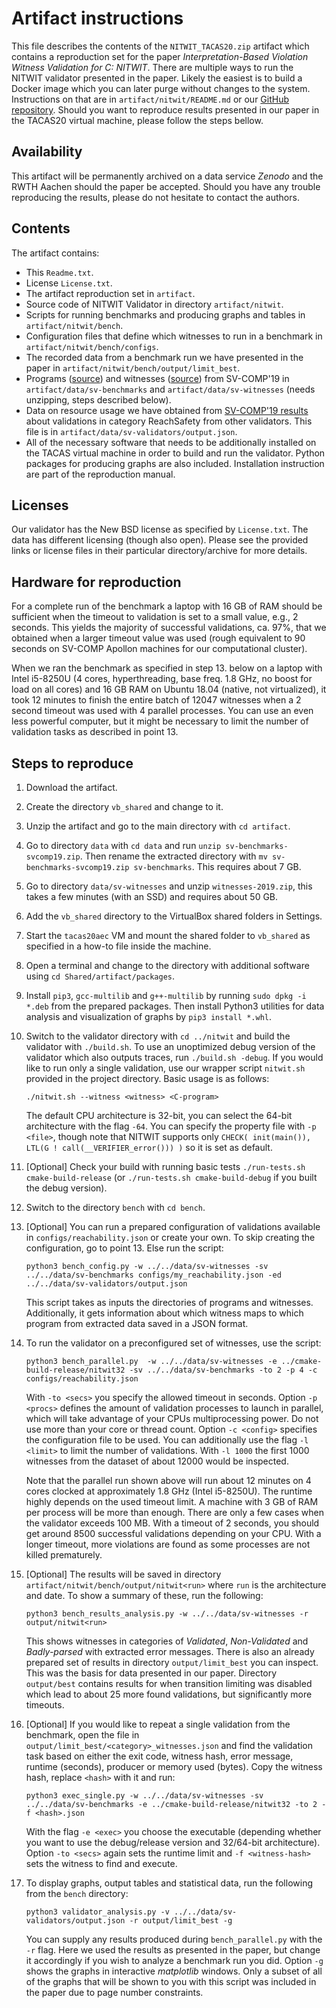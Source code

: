 # Artifact instructions
This file describes the contents of the `NITWIT_TACAS20.zip` artifact which contains a reproduction set for the paper
*Interpretation-Based Violation Witness Validation for C: NITWIT*. There are multiple ways to run the NITWIT validator
presented in the paper. Likely the easiest is to build a Docker image which you can later purge without changes to the
system. Instructions on that are in `artifact/nitwit/README.md` or our [GitHub repository](https://github.com/moves-rwth/nitwit-validator).
Should you want to reproduce results presented in our paper in the TACAS20 virtual machine, please follow the steps bellow.

## Availability
This artifact will be permanently archived on a data service *Zenodo* and the RWTH Aachen should the paper be accepted.
Should you have any trouble reproducing the results, please do not hesitate to contact the authors.

## Contents
The artifact contains:
- This `Readme.txt`.
- License `License.txt`.
- The artifact reproduction set in `artifact`.
- Source code of NITWIT Validator in directory `artifact/nitwit`.
- Scripts for running benchmarks and producing graphs and tables in `artifact/nitwit/bench`.
- Configuration files that define which witnesses to run in a benchmark in `artifact/nitwit/bench/configs`.
- The recorded data from a benchmark run we have presented in the paper in `artifact/nitwit/bench/output/limit_best`.
- Programs ([source](https://github.com/sosy-lab/sv-benchmarks/archive/svcomp19.zip)) and witnesses ([source](https://zenodo.org/record/2559175))
  from SV-COMP'19 in `artifact/data/sv-benchmarks` and `artifact/data/sv-witnesses` (needs unzipping, steps described
  below).
- Data on resource usage we have obtained from [SV-COMP'19 results](https://sv-comp.sosy-lab.org/2019/results/results-verified/)
  about validations in category ReachSafety from other validators. This file is in `artifact/data/sv-validators/output.json`. 
- All of the necessary software that needs to be additionally installed on the TACAS virtual machine in order to build
  and run the validator. Python packages for producing graphs are also included. Installation instruction are part of 
  the reproduction manual. 

## Licenses
Our validator has the New BSD license as specified by `License.txt`. The data has different licensing (though also
open). Please see the provided links or license files in their particular directory/archive for more details.

## Hardware for reproduction
For a complete run of the benchmark a laptop with 16 GB of RAM should be sufficient when the timeout to validation is set
to a small value, e.g., 2 seconds. This yields the majority of successful validations, ca. 97%, that we obtained when
a larger timeout value was used (rough equivalent to 90 seconds on SV-COMP Apollon machines for our computational cluster).

When we ran the benchmark as specified in step 13. below on a laptop with Intel i5-8250U (4 cores, hyperthreading, base
freq. 1.8 GHz, no boost for load on all cores) and 16 GB RAM on Ubuntu 18.04 (native, not virtualized), it took 12 minutes
to finish the entire batch of 12047 witnesses when a 2 second timeout was used with 4 parallel processes.
You can use an even less powerful computer, but it might be necessary to limit the number of validation tasks as described
in point 13.

## Steps to reproduce
1. Download the artifact.
2. Create the directory `vb_shared` and change to it.
3. Unzip the artifact and go to the main directory with `cd artifact`.
4. Go to directory `data` with `cd data` and run `unzip sv-benchmarks-svcomp19.zip`. Then rename the extracted directory
   with `mv sv-benchmarks-svcomp19.zip sv-benchmarks`. This requires about 7 GB.
5. Go to directory `data/sv-witnesses` and unzip `witnesses-2019.zip`, this takes a few minutes (with an SSD) and requires 
   about 50 GB.
6. Add the `vb_shared` directory to the VirtualBox shared folders in Settings.
7. Start the `tacas20aec` VM and mount the shared folder to `vb_shared` as specified in a how-to file inside the machine.
8. Open a terminal and change to the directory with additional software using `cd Shared/artifact/packages`.
9. Install `pip3`, `gcc-multilib` and `g++-multilib` by running `sudo dpkg -i *.deb` from the prepared packages. Then 
   install Python3 utilities for data analysis and visualization of graphs by `pip3 install *.whl`.
10. Switch to the validator directory with `cd ../nitwit` and build the validator with `./build.sh`. To use an 
    unoptimized debug version of the validator which also outputs traces, run `./build.sh -debug`. If you would like to
    run only a single validation, use our wrapper script `nitwit.sh` provided in the project directory. Basic usage is 
    as follows:
    ```
    ./nitwit.sh --witness <witness> <C-program>
    ```
    The default CPU architecture is 32-bit, you can select the 64-bit architecture with the flag `-64`. You can specify the
    property file with `-p <file>`, though note that NITWIT supports only `CHECK( init(main()), LTL(G ! call(__VERIFIER_error())) )`
    so it is set as default.
11. \[Optional\] Check your build with running basic tests `./run-tests.sh cmake-build-release` (or
    `./run-tests.sh cmake-build-debug` if you built the debug version).
12. Switch to the directory `bench` with `cd bench`. 
12. \[Optional\] You can run a prepared configuration of validations available in `configs/reachability.json` or create
    your own. To skip creating the configuration, go to point 13. Else run the script:
    ```
    python3 bench_config.py -w ../../data/sv-witnesses -sv ../../data/sv-benchmarks configs/my_reachability.json -ed ../../data/sv-validators/output.json
    ```
    This script takes as inputs the directories of programs and witnesses. Additionally, it gets information about which
    witness maps to which program from extracted data saved in a JSON format.
13. To run the validator on a preconfigured set of witnesses, use the script:
    ```
    python3 bench_parallel.py  -w ../../data/sv-witnesses -e ../cmake-build-release/nitwit32 -sv ../../data/sv-benchmarks -to 2 -p 4 -c configs/reachability.json
    ```
    With `-to <secs>` you specify the allowed timeout in seconds. Option `-p <procs>` defines the amount of validation
    processes to launch in parallel, which will take advantage of your CPUs multiprocessing power. Do not use more than 
    your core or thread count. Option `-c <config>` specifies the configuration file to be used. You can additionally
    use the flag `-l <limit>` to limit the number of validations. With `-l 1000` the first 1000 witnesses from the dataset of
    about 12000 would be inspected.
    
    Note that the parallel run shown above will run about 12 minutes on 4 cores clocked at approximately 1.8 GHz (Intel
    i5-8250U). The runtime highly depends on the used timeout limit. A machine with 3 GB of RAM per process will be more than
    enough. There are only a few cases when the validator exceeds 100 MB.
    With a timeout of 2 seconds, you should get around 8500 successful validations depending on your CPU. 
    With a longer timeout, more violations are found as some processes are not killed prematurely.
14. \[Optional\] The results will be saved in directory `artifact/nitwit/bench/output/nitwit<run>` where `run` is the architecture
    and date. To show a summary of these, run the following:
    ```
    python3 bench_results_analysis.py -w ../../data/sv-witnesses -r output/nitwit<run>
    ```
    This shows witnesses in categories of *Validated*, *Non-Validated* and *Badly-parsed* with extracted error messages.
    There is also an already prepared set of results in directory `output/limit_best` you can inspect. This was the
    basis for data presented in our paper. Directory `output/best` contains results for when transition limiting was 
    disabled which lead to about 25 more found validations, but significantly more timeouts.
15. \[Optional\] If you would like to repeat a single validation from the benchmark, open the file in 
    `output/limit_best/<category>_witnesses.json` and find the validation task based on either the exit code, witness
     hash, error message, runtime (seconds), producer or memory used (bytes). Copy the witness hash, replace `<hash>` with
     it and run:
     ```
     python3 exec_single.py -w ../../data/sv-witnesses -sv ../../data/sv-benchmarks -e ../cmake-build-release/nitwit32 -to 2 -f <hash>.json
     ```
     With the flag `-e <exec>` you choose the executable (depending whether you want to use the debug/release version and 
     32/64-bit architecture). Option `-to <secs>` again sets the runtime limit and `-f <witness-hash>` sets the witness
     to find and execute.
16. To display graphs, output tables and statistical data, run the following from the `bench` directory:
    ```
    python3 validator_analysis.py -v ../../data/sv-validators/output.json -r output/limit_best -g
    ```
    You can supply any results produced during `bench_parallel.py` with the `-r` flag. Here we used the results as 
    presented in the paper, but change it accordingly if you wish to analyze a benchmark run you did. Option `-g` shows
    the graphs in interactive *matplotlib* windows. Only a subset of all of the graphs that will be shown to you with
    this script was included in the paper due to page number constraints. 
